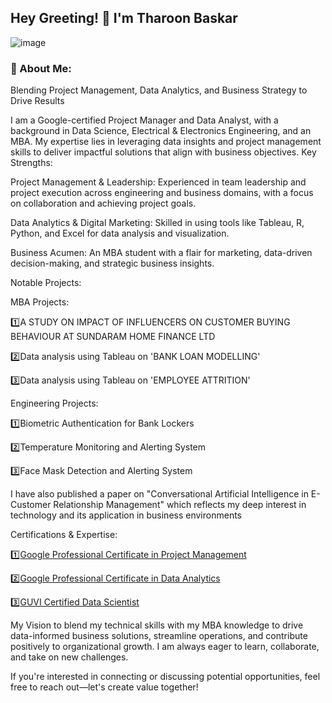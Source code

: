 <h2 class="centered">Hey Greeting! 👋 I'm Tharoon Baskar</h2>

![image](https://github.com/user-attachments/assets/e3186f9b-bf78-4d54-8a25-00561b10198b)


<h3 Class="centered">💬 About Me:</h3>

Blending Project Management, Data Analytics, and Business Strategy to Drive Results

I am a Google-certified Project Manager and Data Analyst, with a background in Data Science, Electrical & Electronics Engineering, and an MBA. My expertise lies in leveraging data insights and project management skills to deliver impactful solutions that align with business objectives.
Key Strengths:

Project Management & Leadership: Experienced in team leadership and project execution across engineering and business domains, with a focus on collaboration and achieving project goals.

Data Analytics & Digital Marketing: Skilled in using tools like Tableau, R, Python, and Excel for data analysis and visualization.

Business Acumen: An MBA student with a flair for marketing, data-driven decision-making, and strategic business insights.

Notable Projects:

MBA Projects:

1️⃣A STUDY ON IMPACT OF INFLUENCERS ON CUSTOMER BUYING BEHAVIOUR AT SUNDARAM HOME FINANCE LTD

2️⃣Data analysis using Tableau on 'BANK LOAN MODELLING'

3️⃣Data analysis using Tableau on 'EMPLOYEE ATTRITION'

Engineering Projects:

1️⃣Biometric Authentication for Bank Lockers

2️⃣Temperature Monitoring and Alerting System

3️⃣Face Mask Detection and Alerting System

I have also published a paper on "Conversational Artificial Intelligence in E-Customer Relationship Management" which reflects my deep interest in technology and its application in business environments

Certifications & Expertise:

1️⃣[Google Professional Certificate in Project Management](https://www.linkedin.com/posts/tharoonb_google-project-management-activity-7279715428476579841-4_Mi?utm_source=share&utm_medium=member_desktop)

2️⃣[Google Professional Certificate in Data Analytics](https://www.linkedin.com/posts/tharoonb_google-advanced-data-analytics-activity-7273184883496095744-3BEx?utm_source=share&utm_medium=member_desktop)

3️⃣[GUVI Certified Data Scientist](https://www.linkedin.com/posts/tharoonb_datascience-power-pandas-activity-7277178701669146624-Z9Gf?utm_source=share&utm_medium=member_desktop)

My Vision to blend my technical skills with my MBA knowledge to drive data-informed business solutions, streamline operations, and contribute positively to organizational growth. I am always eager to learn, collaborate, and take on new challenges.

If you're interested in connecting or discussing potential opportunities, feel free to reach out—let's create value together!

